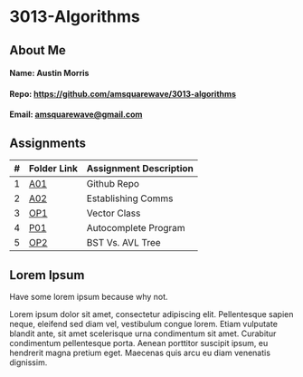 # 3013-Algorithms

## About Me
#### Name: Austin Morris
#### Repo: <https://github.com/amsquarewave/3013-algorithms>
#### Email: <amsquarewave@gmail.com>

## Assignments
|   #   | Folder Link              | Assignment Description |
| :---: | ------------------------ | ---------------------- |
|   1   | [A01](./Assignments/A01) | Github Repo            |
|   2   | [A02](./Assignments/A02) | Establishing Comms     |
|   3   | [OP1](./Assignments/OP1) | Vector Class           |
|   4   | [P01](./Assignments/P01) | Autocomplete Program   |
|   5   | [OP2](./Assignments/OP2) | BST Vs. AVL Tree       |

## Lorem Ipsum
Have some lorem ipsum because why not.

Lorem ipsum dolor sit amet, consectetur adipiscing elit. Pellentesque sapien neque, eleifend sed diam vel, vestibulum congue lorem. Etiam vulputate blandit ante, sit amet scelerisque urna condimentum sit amet. Curabitur condimentum pellentesque porta. Aenean porttitor suscipit ipsum, eu hendrerit magna pretium eget. Maecenas quis arcu eu diam venenatis dignissim.
